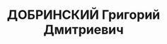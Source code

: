 ---
title: ДОБРИНСКИЙ Григорий Дмитриевич
description: "народився 1912, уродженець м. Умань, українець, канд. у члени ВКП(б).\
  \ \n  Проживав у с. Буки. Працював у Букській райраді начальником бойової підготовки\
  \ “ТСОавіахіму”. \n  25 грудня 1937 р. ВС СРСР. засуджений до розстрілу. \n  Реабілітований\
  \ 30 серпня 1960 р. ВС СРСР."
---